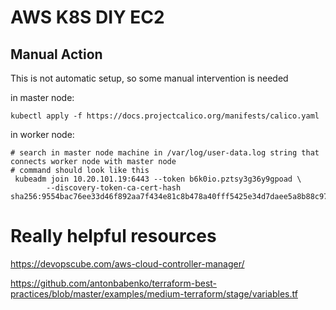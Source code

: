 # AWS K8S DIY EC2

## Manual Action

This is not automatic setup, so some manual intervention is needed

in master node:
```
kubectl apply -f https://docs.projectcalico.org/manifests/calico.yaml
```

in worker node:
```
# search in master node machine in /var/log/user-data.log string that connects worker node with master node
# command should look like this 
 kubeadm join 10.20.101.19:6443 --token b6k0io.pztsy3g36y9gpoad \
        --discovery-token-ca-cert-hash sha256:9554bac76ee33d46f892aa7f434e81c8b478a40fff5425e34d7daee5a8b88c97
```


# Really helpful resources

https://devopscube.com/aws-cloud-controller-manager/

https://github.com/antonbabenko/terraform-best-practices/blob/master/examples/medium-terraform/stage/variables.tf
